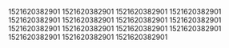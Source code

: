 1521620382901
1521620382901
1521620382901
1521620382901
1521620382901
1521620382901
1521620382901
1521620382901
1521620382901
1521620382901
1521620382901
1521620382901
1521620382901
1521620382901
1521620382901
